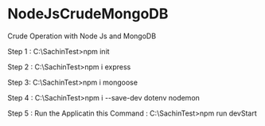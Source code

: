 # NodeJsCrudeMongoDB
Crude Operation with Node Js and MongoDB


Step 1 : C:\SachinTest>npm init

Step 2 : C:\SachinTest>npm i express

Step 3: C:\SachinTest>npm i mongoose

Step 4 : C:\SachinTest>npm i --save-dev dotenv nodemon

Step 5 : Run the Applicatin this Command  : C:\SachinTest>npm run devStart
